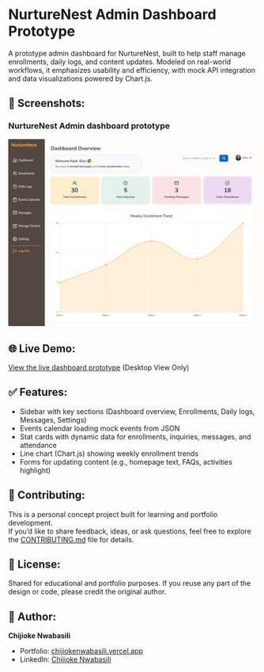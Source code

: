 # NurtureNest Admin Dashboard Prototype

A prototype admin dashboard for NurtureNest, built to help staff manage enrollments, daily logs, and content updates. Modeled on real-world workflows, it emphasizes usability and efficiency, with mock API integration and data visualizations powered by Chart.js.

## 📸 Screenshots:

### NurtureNest Admin dashboard prototype
![NurtureNest Admin dashboard prototype](screenshots/nurturenest-admin-dashboard.png)

## 🌐 Live Demo:

[View the live dashboard prototype](https://nurturenestcare-admin-dashboard.vercel.app) (Desktop View Only)

## ✅ Features:

- Sidebar with key sections (Dashboard overview, Enrollments, Daily logs, Messages, Settings)  
- Events calendar loading mock events from JSON  
- Stat cards with dynamic data for enrollments, inquiries, messages, and attendance
- Line chart (Chart.js) showing weekly enrollment trends  
- Forms for updating content (e.g., homepage text, FAQs, activities highlight)

## 🤝 Contributing:

This is a personal concept project built for learning and portfolio development.  
If you’d like to share feedback, ideas, or ask questions, feel free to explore the [CONTRIBUTING.md](CONTRIBUTING.md) file for details.

## 📄 License:

Shared for educational and portfolio purposes. If you reuse any part of the design or code, please credit the original author.

## 👤 Author:

**Chijioke Nwabasili**
- Portfolio: [chijiokenwabasili.vercel.app](https://chijiokenwabasili.vercel.app)
- LinkedIn: [Chijioke Nwabasili](https://linkedin.com/in/chijioke-nwabasili)
